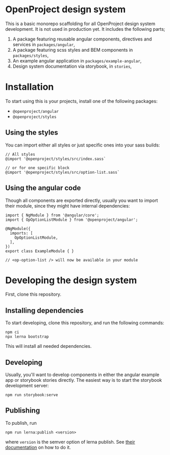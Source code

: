 # OpenProject design system

This is a basic monorepo scaffolding for all OpenProject design system development. It is not used in production yet. It includes the following parts;

1. A package featuring reusable angular components, directives and services in `packages/angular`,
2. A package featuring scss styles and BEM components in `packages/styles`,
3. An example angular application in `packages/example-angular`,
4. Design system documentation via storybook, in `stories`,

# Installation

To start using this is your projects, install one of the following packages:

* `@openproject/angular`
* `@openproject/styles`

## Using the styles

You can import either all styles or just specific ones into your sass builds:

```
// All styles
@import '@openproject/styles/src/index.sass`

// or for one specific block
@import '@openproject/styles/src/option-list.sass`
```

## Using the angular code

Though all components are exported directly, usually you want to import their module, since they might have internal dependencies:

```
import { NgModule } from '@angular/core';
import { OpOptionListModule } from '@openproject/angular';

@NgModule({
  imports: [
    OpOptionListModule,
  ],
})
export class ExampleModule { }

// <op-option-list /> will now be available in your module

```

# Developing the design system

First, clone this repository.

## Installing dependencies

To start developing, clone this repository, and run the following commands:

```
npm ci
npx lerna bootstrap
```

This will install all needed dependencies.

## Developing

Usually, you'll want to develop components in either the angular example app or storybook stories directly. The easiest way is to start the storybook development server:

```
npm run storybook:serve
```

## Publishing

To publish, run

```
npm run lerna:publish <version>
```

where `version` is the semver option of lerna publish. See [their documentation](https://github.com/lerna/lerna/tree/main/commands/version#positionals) on how to do it.

